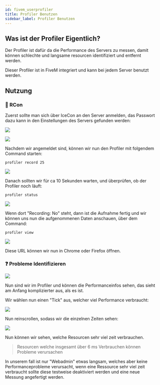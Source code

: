 ```yaml
---
id: fivem_userprofiler
title: Profiler Benutzen
sidebar_label: Profiler Benutzen
---
```


## Was ist der Profiler Eigentlich?

Der Profiler ist dafür da die Performance des Servers zu messen, damit können schlechte und langsame resourcen identifiziert und entfernt werden.

Dieser Profiler ist in FiveM integriert und kann bei jedem Server benutzt werden.

## Nutzung


### 🔑 RCon

Zuerst sollte man sich über IceCon an den Server anmelden, das Passwort dazu kann in den Einstellungen des Servers gefunden werden:

![](https://screensaver01.zap-hosting.com/index.php/s/RoYSRxNWmqmc8TZ/preview)

![](https://screensaver01.zap-hosting.com/index.php/s/SnNcYqkSgkFFsL8/preview)

Nachdem wir angemeldet sind, können wir nun den Profiler mit folgendem Command starten:

```
profiler record 25
```

![](https://screensaver01.zap-hosting.com/index.php/s/syTtBk7RicHYdBP/preview)

Danach sollten wir für ca 10 Sekunden warten, und überprüfen, ob der Profiler noch läuft:

```
profiler status
```

![](https://screensaver01.zap-hosting.com/index.php/s/zRwfoRfXQJq5mem/preview)

Wenn dort "Recording: No" steht, dann ist die Aufnahme fertig und wir können uns nun die aufgenommenen Daten anschauen, über dem Command:

```
profiler view
```

![](https://screensaver01.zap-hosting.com/index.php/s/jecKZDyboFoGbcA/preview)

Diese URL können wir nun in Chrome oder Firefox öffnen.


### ❓ Probleme Identifizieren

![](https://screensaver01.zap-hosting.com/index.php/s/ZkW36eTKXsmsxRq/preview)

Nun sind wir im Profiler und können die Performanceinfos sehen, das sieht am Anfang komplizierter aus, als es ist.

Wir wählen nun einen "Tick" aus, welcher viel Performance verbraucht:

![](https://screensaver01.zap-hosting.com/index.php/s/R7Z4HwF3y2wAHGj/preview)

Nun reinscrollen, sodass wir die einzelnen Zeiten sehen:

![](https://screensaver01.zap-hosting.com/index.php/s/BFJgqJE6SrBK5Ws/preview)

Nun können wir sehen, welche Resourcen sehr viel zeit verbrauchen.

> Resourcen welche insgesamt über 6 ms Verbrauchen können Probleme verursachen

In unserem fall ist nur "Webadmin" etwas langsam, welches aber keine Performanceprobleme verursacht, wenn eine Ressource sehr viel zeit verbraucht sollte diese testweise deaktiviert werden und eine neue Messung angefertigt werden.

